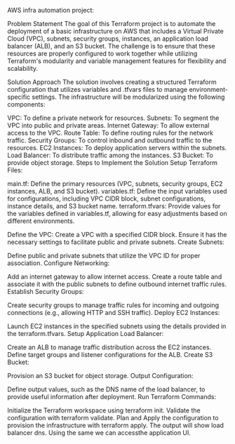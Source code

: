 AWS infra automation project:

Problem Statement
The goal of this Terraform project is to automate the deployment of a basic infrastructure on AWS that includes a Virtual Private Cloud (VPC), subnets, security groups, instances, an application load balancer (ALB), and an S3 bucket. The challenge is to ensure that these resources are properly configured to work together while utilizing Terraform's modularity and variable management features for flexibility and scalability.

Solution Approach
The solution involves creating a structured Terraform configuration that utilizes variables and .tfvars files to manage environment-specific settings. The infrastructure will be modularized using the following components:

VPC: To define a private network for resources.
Subnets: To segment the VPC into public and private areas.
Internet Gateway: To allow external access to the VPC.
Route Table: To define routing rules for the network traffic.
Security Groups: To control inbound and outbound traffic to the resources.
EC2 Instances: To deploy application servers within the subnets.
Load Balancer: To distribute traffic among the instances.
S3 Bucket: To provide object storage.
Steps to Implement the Solution
Setup Terraform Files:

main.tf: Define the primary resources (VPC, subnets, security groups, EC2 instances, ALB, and S3 bucket).
variables.tf: Define the input variables used for configurations, including VPC CIDR block, subnet configurations, instance details, and S3 bucket name.
terraform.tfvars: Provide values for the variables defined in variables.tf, allowing for easy adjustments based on different environments.

Define the VPC:
Create a VPC with a specified CIDR block.
Ensure it has the necessary settings to facilitate public and private subnets.
Create Subnets:

Define public and private subnets that utilize the VPC ID for proper association.
Configure Networking:

Add an internet gateway to allow internet access.
Create a route table and associate it with the public subnets to define outbound internet traffic rules.
Establish Security Groups:

Create security groups to manage traffic rules for incoming and outgoing connections (e.g., allowing HTTP and SSH traffic).
Deploy EC2 Instances:

Launch EC2 instances in the specified subnets using the details provided in the terraform.tfvars.
Setup Application Load Balancer:

Create an ALB to manage traffic distribution across the EC2 instances.
Define target groups and listener configurations for the ALB.
Create S3 Bucket:

Provision an S3 bucket for object storage.
Output Configuration:

Define output values, such as the DNS name of the load balancer, to provide useful information after deployment.
Run Terraform Commands:

Initialize the Terraform workspace using terraform init.
Validate the configuration with terraform validate.
Plan and Apply the configuration to provision the infrastructure with terraform apply.
The output will show load balancer dns. Using the same we can accessthe application UI.